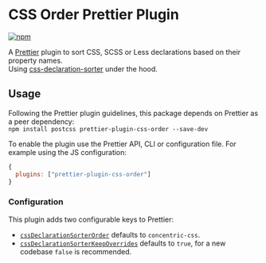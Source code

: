 # CSS Order Prettier Plugin
[![npm][npm-badge]][npm]

A [Prettier](https://prettier.io/) plugin to sort CSS, SCSS or Less declarations based on their property names.  
Using [css-declaration-sorter](https://github.com/Siilwyn/css-declaration-sorter/) under the hood.

## Usage
Following the Prettier plugin guidelines, this package depends on Prettier as a peer dependency:  
`npm install postcss prettier-plugin-css-order --save-dev`

To enable the plugin use the Prettier API, CLI or configuration file. For example using the JS configuration:
```js
{
  plugins: ["prettier-plugin-css-order"]
}
```

### Configuration
This plugin adds two configurable keys to Prettier:
- [`cssDeclarationSorterOrder`](https://github.com/Siilwyn/css-declaration-sorter#order) defaults to `concentric-css`.
- [`cssDeclarationSorterKeepOverrides`](https://github.com/Siilwyn/css-declaration-sorter#keepoverrides) defaults to `true`, for a new codebase `false` is recommended.

[npm]: https://www.npmjs.com/package/prettier-plugin-css-order
[npm-badge]: https://tinyshields.dev/npm/prettier-plugin-css-order.svg
